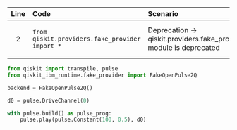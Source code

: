 | Line | Code | Scenario | Reference | Artifact | Refactoring |
| :--: | :--- | :------- | :-------: | :------- | :---------- |
| 2 | `from qiskit.providers.fake_provider import *` | Deprecation -> qiskit.providers.fake_provider module is deprecated | f24d40d4-9a98-4431-85f5-3e6f98fee373 | qiskit.providers.fake_provider | `from qiskit_ibm_runtime.fake_provider import FakeOpenPulse2Q` |

```python
from qiskit import transpile, pulse
from qiskit_ibm_runtime.fake_provider import FakeOpenPulse2Q

backend = FakeOpenPulse2Q()

d0 = pulse.DriveChannel(0)

with pulse.build() as pulse_prog:
    pulse.play(pulse.Constant(100, 0.5), d0)
```